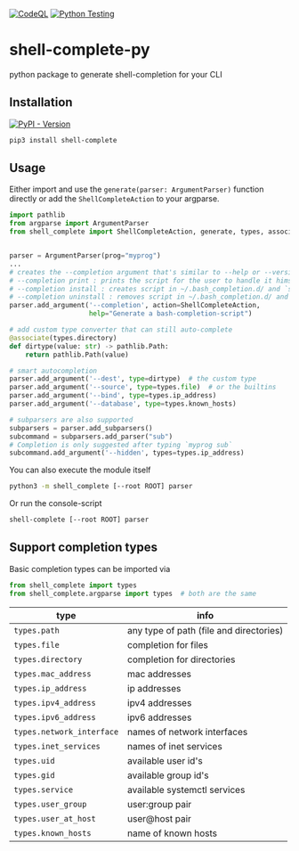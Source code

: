 [![CodeQL](https://github.com/utility-libraries/shell-complete-py/actions/workflows/github-code-scanning/codeql/badge.svg)](https://github.com/utility-libraries/shell-complete-py/actions/workflows/github-code-scanning/codeql)
[![Python Testing](https://github.com/utility-libraries/shell-complete-py/actions/workflows/python-testing.yml/badge.svg)](https://github.com/utility-libraries/shell-complete-py/actions/workflows/python-testing.yml)

# shell-complete-py
python package to generate shell-completion for your CLI

<!--
```shell
$ shell-complete shell_complete.__main__:parser
$ shell-complete <tab><tab>
--completion  --help        --root        --version
```
-->

## Installation

[![PyPI - Version](https://img.shields.io/pypi/v/shell-complete)](https://pypi.org/project/shell-complete/)

```bash
pip3 install shell-complete
```

## Usage

Either import and use the `generate(parser: ArgumentParser)` function directly or add the `ShellCompleteAction` to your argparse.

```python
import pathlib
from argparse import ArgumentParser
from shell_complete import ShellCompleteAction, generate, types, associate


parser = ArgumentParser(prog="myprog")
...
# creates the --completion argument that's similar to --help or --version
# --completion print : prints the script for the user to handle it himself or use with eval
# --completion install : creates script in ~/.bash_completion.d/ and `source <script>` in ~/.bashrc
# --completion uninstall : removes script in ~/.bash_completion.d/ and `source <script>` in ~/.bashrc
parser.add_argument('--completion', action=ShellCompleteAction,
                    help="Generate a bash-completion-script")

# add custom type converter that can still auto-complete
@associate(types.directory)
def dirtype(value: str) -> pathlib.Path:
    return pathlib.Path(value)

# smart autocompletion
parser.add_argument('--dest', type=dirtype)  # the custom type
parser.add_argument('--source', type=types.file)  # or the builtins
parser.add_argument('--bind', type=types.ip_address)
parser.add_argument('--database', type=types.known_hosts)

# subparsers are also supported
subparsers = parser.add_subparsers()
subcommand = subparsers.add_parser("sub")
# Completion is only suggested after typing `myprog sub`
subcommand.add_argument('--hidden', types=types.ip_address)
```

You can also execute the module itself

```bash
python3 -m shell_complete [--root ROOT] parser
```

Or run the console-script

```bash
shell-complete [--root ROOT] parser
```

## Support completion types

Basic completion types can be imported via

```python
from shell_complete import types
from shell_complete.argparse import types  # both are the same
```

| type                      | info                                    |
|---------------------------|-----------------------------------------|
| `types.path`              | any type of path (file and directories) |
| `types.file`              | completion for files                    |
| `types.directory`         | completion for directories              |
| `types.mac_address`       | mac addresses                           |
| `types.ip_address`        | ip addresses                            |
| `types.ipv4_address`      | ipv4 addresses                          |
| `types.ipv6_address`      | ipv6 addresses                          |
| `types.network_interface` | names of network interfaces             |
| `types.inet_services`     | names of inet services                  |
| `types.uid`               | available user id's                     |
| `types.gid`               | available group id's                    |
| `types.service`           | available systemctl services            |
| `types.user_group`        | user:group pair                         |
| `types.user_at_host`      | user@host pair                          |
| `types.known_hosts`       | name of known hosts                     |
